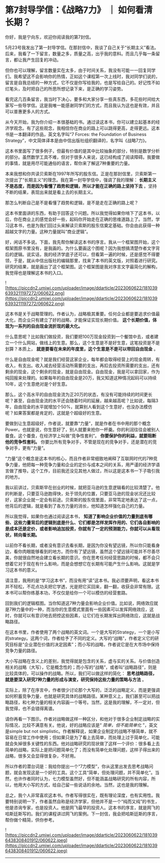 # 第7封导学信：《战略7力》 ｜ 如何看清长期？

你好，我是宁向东，欢迎你阅读我的第7封信。

5月23号我发出了第一封导学信。在那封信中，我谈了自己关于“长期主义”看法。后来，我看了一下留言，数量之多，质量之高，出乎我的意料。而且几乎每一条留言，都让我产生回复的冲动。

但你也可以理解，留言数量实在太多，由于时间关系，我没有可能一一回复同学们。我希望这不会影响你的热情，正如这个课程第一次上线时，我对同学们说的，留言是自我总结的一种方式，它不仅是你写给我的，也是写给自己的。好记性不如烂笔头，及时把自己的所思所想记录下来，是正确的学习姿势。

看完这几百条留言，我当时下决心，要多和大家分享一些真东西，多花些时间给大家写一些导学信。这是我唯一能感谢同学们的方式，而且我认为这也是有效，并且可以普惠更多人的方式。

从今天开始，我为你介绍一本很基础的书。通过读这本书，你可以建立起基本的经济学观念。有了这些观念，我相信你在商业的路上可以跳得更高，走得更远。这本书是一本翻译的作品，英文名字叫“7 Forces: the Foundation of Business Strategy”，中文简体译本是由中信出版社组织翻译的，名字叫《战略7力》。

这本书里面写了很多例子，但最有价值的是其中比较抽象的部分，特别是数学分析的部分。虽然数学工具不难，但对于很多人来说，这已经构成了阅读障碍。我要做的事情，就是用尽可能通俗的语言，帮你来了解这7种重要的力量。

本来我想和你共读贝索斯在1997年所写的股东信。正是在那封信里，贝索斯第一次提出了“长期主义”的理念。我在第一封导学信中，强调了我的理解： **长期主义不是态度，而是因为看懂了趋势和逻辑，所以才能在正确的路上坚持下去** 。坚持不断的结果，表现出来就是看上去的长期主义。

那怎么判断自己是不是看懂了趋势和逻辑，是不是走在正确的路上呢？

这本书里面讲的东西，有助于回答这个问题。所以我觉得如果你啃下了这本书，以后，你在商业上的感觉会好一些，起码你开始走在正确的思维道路上了。当然，学习这本书，也是为我们回过头来解读贝索斯的股东信奠定基础。你会由此获得一种超越文字的力量。这种力量就叫“商业逻辑”。

好，闲话不多说。下面，我先帮你解读这本书的序言。我从一个框架图开始，这个框架图原书里没有，是我画的。为什么要画这个图呢？因为我想搞清楚作者文字背后的逻辑。说实话，我的经济学底子还可以，但看第一遍的时候，还是感觉不得要领，于是，就从中信出版社的编辑那里，找来了本书的英文版，对照着进行研究。研究的结果，就是画出了这个框架图。这个框架图是我对序言文字最简化的解构，我觉得也是理解这本书的入口。

![https://piccdn2.umiwi.com/uploader/image/ddarticle/2023060622/1810396393211197272/060622.png](https://piccdn2.umiwi.com/uploader/image/ddarticle/2023060622/1810396393211197272/060622.png)

这本书是关于战略管理的。作者认为，战略极其重要。任何企业都是要追求价值最大化，而企业只有建立了好的战略，才能保证实现长期价值。 **这个长期价值，体现为一系列的自由现金流折现的最大化。**

什么意思呢？比如我们做投资，我们要把100万现金投资到一个餐馆中去，或者建立一个什么网站，做线上的生意。那么，这个生意是不是好生意，这笔投资是不是划算？本质上， **就是要看在未来的年度里，这个生意是不是可以带回自由现金** 。

什么是自由现金呢？就是我们经营这家企业，每年都会取得经营上的现金周转，有收入，有支出。收入减去经营活动所需要的支出，再扣去投资所需要的支出，还有剩余的现金，这个剩余的现金，就是自由现金。自由现金，我是可以拿回家，作为纯回报来处理的。如果每年的自由现金是20万，我又知道这种情况起码可以持续10年，这个生意绝对是个好生意。

那么，这个高水平的自由现金流为正20万的状态，有没有可能持续的时间更长呢？甚至，自由现金流的水平还会随着时间的延展，越来越高呢？比如说，每隔3年，自由现金的水平就增加个50%，就算别人看到这个生意好，也没办法模仿呢？如果答案都是肯定的，这就是个超级好的生意。

要做到让生意超级好，作者说，就要靠“力量”，就是作者在书中用的那个概念Power。也就是说，你生意好了，别人就要来抢你一杯羹。你的利润往往会被别人蚕食。这个蚕食，在经济学上叫做“竞争性套利”。 **你要保护你的利益，就要阻断他的竞争性套利。** 你要比所有竞争对手，不管是现在的竞争对手，还是潜在的竞争对手，更有“力量”。

“力量”这个概念是这本书的核心，而且作者非常细致地阐释了互联网时代的7种竞争力量，他把每一种竞争力量和企业的定价与成本之间的关系，用严谨的经济学语言做了推导。这个工作，目前我还没见其他人做过，所以这是这本书一下子吸引我的地方。

我以前讲过，贝索斯早在创业的时候，就把亚马逊的生意逻辑看的比较清楚了。他的判断是，只要亚马逊跑得快，处于领先的位置，只要亚马逊的现金状况还比较好，这家企业就一定会有前途。贝索斯的股东信里面，非常笃定地表达了这一点，他背后的逻辑，就是看到了各方力量的消长，他知道怎样强化自己的力量。

所以我觉得，如果你也通过阅读这本书， **知道了影响企业价值的力量到底有哪些、这些力量背后的逻辑到底是什么、它们都是怎样发挥作用的、它们各自影响的是成本还是定价，或者影响追加投资，你就有了一定的预测能力，你就可以从看现状，转向看长期。**

以前你不看长期，或者没有意识去看长期，是因为你没有望远镜，所以你只能看身边，看你肉眼能够看到的地方。而你有了望远镜，虽然这个望远镜可能并不尽善尽美，你就很自然地会建立看长期的意识。你在思考任何经营思路的时候，都不会只想着它对于现在有什么影响，而是会想想它在长期有可能产生什么影响。这就是学习这本书的意义。

请注意，我用的是“学习这本书”，而没有用“读”这本书。我必须要声明，看这本书并不轻松，不花点功夫把它学透，光是把它买回来，翻一翻，收获会非常有限。这本书可以帮你练基本功，不仅仅是给你一个可以模仿的经营套路。

回到我们的逻辑框图。当你知道这7种力量会影响企业价值。比如说，网络效应就是7种力量中的一种，而当你的生意模式里面有一些因素可以发挥网络效应，这时，你就可以有意识地去把控这些因素，让它们在长期发挥出网络效应，这就是战略路径。

在这本书里，作者使用了两个战略的英文词。一个是大写的Strategy，一个是小写的strategy。这两个词，作者给予了不同的定义。大写的“战略”，作者定义它的研究目标是“企业潜在价值的决定因素”；而小写的战略，作者说它是在大市场中保持竞争力量的路径。

大小写战略在含义上的差别，我觉得就是包含的关系，虚与实的关系。与价值创造相关的战略（大写），它是概念性的；而小写的“战略”，或者叫“战略路径”，则是比较具体的，可以操作的战略。所以，我们可以做这样的简化： **思考战略路径，就是要深入研究7种力量的形成与演变，研究保持这些力量的策略与方法** 。

实际上，除了在序言中，作者很少讨论那个大写的，泛泛的战略定义，而是更强调如何积蓄竞争力量，也就是研究具体的战略路径。某种意义上，我们甚至可以把战略路径，和七种力量的相关内容画一个等号。当然，这是我的理解，不一定对，但我觉得，也不会错得离谱。

请你再看一下图示。作者对战略做这样一种区分，和他对于很多企业制定战略的实际情况，比较不满意有关。他说，好的战略应该是“ *简单，但不能简单化* ”，英文是simple but not simplistic。作者解释说，如果企业制定的战略不够简单，就不容易在日常工作中使用；但如果只是为了看上去简单，而处理上过于简单化，可能就会失掉很多关键性的东西。他对战略研究的现状做了这样一个评价：很多看上去简单的战略，实际上是把问题简单化了；而没有简单化处理问题，这样子得出来的战略，很多又会显得很复杂，不好用。

所以作者的潜台词是：我给你提出一个“7力模型”，你从这里出发去思考战略问题，就会发现这是一个好的工具。这个工具“简单，但处理问题，并不简单化”。当然，也许作者同时认为，七力模型虽然好，但不能涵盖战略研究的所有内容，所以，他用大小写的方式，给自己留一些说话的余地。当然，这也是我的理解。

总之，我个人非常喜欢这本书。作者写得很实在，既有理论深度，也有实用性。我要特别说明一下，作者虽然自称是经济学家，但他并不是一个“纯而又纯”的书生，他是咨询专家，也是投资人。他是网飞最早的投资人。这本书的序言，就是网飞的哈斯廷斯写的。我们的课程讲过网飞的案例。下一封信，我会把哈斯廷斯的序言，帮你做个精简，供你参考。

![https://piccdn2.umiwi.com/uploader/image/ddarticle/2023060622/1810396438308401912/060622.jpeg](https://piccdn2.umiwi.com/uploader/image/ddarticle/2023060622/1810396438308401912/060622.jpeg)

---
